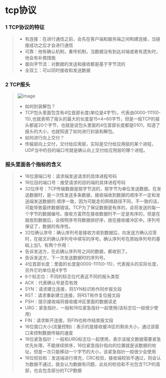 # tcp协议
### 1 TCP协议的特征
>- 有连接：在进行通信之前，会先在客户端和服务端之间构建连接，当链接成功之后才会进行通信
>- 可靠：他有确认机制，重传机制，当数据没有到达对端或者有遗失时，他会有补救措施
>- 面向字节流：对数据的发送和接收都是基于字节流的
>- 全双工：可以同时接收和发送数据
### 2 TCP报头
>![image](https://github.com/Lp700750/Blogs/assets/104414865/858b81ee-f119-4053-86b6-a291b3eb8225)
>- 如何封装解包？
>  -  TCP包头里面包含有4位首部长度(单位是4字节)，代表由0000-1111(0-15),也就表明了报头的最大的长度是15×4=60字节，但是一般TCP的报头都是20个字节，也就是说包头里面的4位首部长度都是0101，知道了报头的大小，也就知道了如何进行封装和解包。
>- 如何进行向上交付？
>  -  传输层向上交付，交付给应用层，实际是交付给应用层的某个进程，UDP当中的目的端口号就是确认向上交付给应用层的哪个进程。
### 报头里面各个指标的含义
>- 16位源端口号：请求端发送请求的具体进程号码
>- 16位目的端口号：接受请求的目的端的具体进程号码
>- 32位序号：TCP传输数据是按字节流的，按字节为单位发送数据。在发送数据时，是一次性发送多条数据，接收端收到数据的顺序不一定和发送端发送数据的    顺序一致，因为可能走的网络路径不同，不一致的话，可能导致最终数据错误。TCP为了保证数据是有序的，会将发送的每一个字节的数据编号。接收方虽然在接收数据时不一定是有序的，但是在就收到数据后，会按照序号将数据排好序，放在接收缓冲区中。序列号保证了，数据的有序性。
>- 32位确认序号：确认序列号是接收方收到数据后，向发送方确认应答时，在报文的确认序列号中填写的序号。确认序列号在原始序列号的基础上加1。有两个作用：
>  -  告诉发送方，在此确认序列号之间的数据，都收到了。
>  -  告诉发送方，下一次发送数据时的序列号。
>- 4位首部长度：里面的长度是0000-1111(0-15)，代表报头的实际长度，另外它的单位是4字节
>- 6个标志位：不同的标志位代表这不同的报头类型
>  -  ACK：代表确认号是否有效
>  -  SYN：请求建立连接，将SYN标识称作同步报文段
>  -  RST：请求重新建立连接，将RST称作复位报文段
>  -  PSH：提示接收端将接收缓冲区里面的数据读走
>  -  URG：紧急指针，一般和16位紧急指针一起使用(该标志位一般很少使用)
>  -  FIN：请求断开连接，将FIN也称作结束报文段
>- 16位窗口大小(流量控制)：表示的是接收缓冲区的剩余大小，通过该窗口来控制数据传输的速度
>- 16位紧急指针：一般和URG标志位一起使用，表示该报文数据需要紧急优先处理，不能继续排序，16位紧急指针指向的位置就是该数据的地址，但是一次只能移动一个字节的大小，该紧急指针一般很少会使用
>- 16位校验和：发送端进行填充，CRC校验，接收端校验不通过，则会认为数据不通过，就会认为数据有问题，此处的检验和不光包含TCP的首部，也会包含部分的TCP数据
